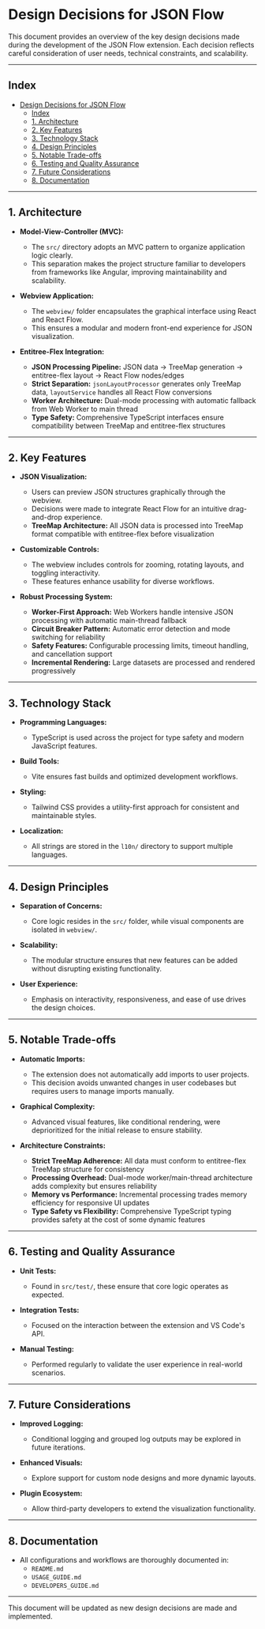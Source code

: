 # Design Decisions for JSON Flow

This document provides an overview of the key design decisions made during the development of the JSON Flow extension. Each decision reflects careful consideration of user needs, technical constraints, and scalability.

---

## Index

- [Design Decisions for JSON Flow](#design-decisions-for-json-flow)
  - [Index](#index)
  - [1. Architecture](#1-architecture)
  - [2. Key Features](#2-key-features)
  - [3. Technology Stack](#3-technology-stack)
  - [4. Design Principles](#4-design-principles)
  - [5. Notable Trade-offs](#5-notable-trade-offs)
  - [6. Testing and Quality Assurance](#6-testing-and-quality-assurance)
  - [7. Future Considerations](#7-future-considerations)
  - [8. Documentation](#8-documentation)

---

## 1. Architecture

- **Model-View-Controller (MVC):**
  - The `src/` directory adopts an MVC pattern to organize application logic clearly.
  - This separation makes the project structure familiar to developers from frameworks like Angular, improving maintainability and scalability.

- **Webview Application:**
  - The `webview/` folder encapsulates the graphical interface using React and React Flow.
  - This ensures a modular and modern front-end experience for JSON visualization.

- **Entitree-Flex Integration:**
  - **JSON Processing Pipeline:** JSON data → TreeMap generation → entitree-flex layout → React Flow nodes/edges
  - **Strict Separation:** `jsonLayoutProcessor` generates only TreeMap data, `layoutService` handles all React Flow conversions
  - **Worker Architecture:** Dual-mode processing with automatic fallback from Web Worker to main thread
  - **Type Safety:** Comprehensive TypeScript interfaces ensure compatibility between TreeMap and entitree-flex structures

---

## 2. Key Features

- **JSON Visualization:**
  - Users can preview JSON structures graphically through the webview.
  - Decisions were made to integrate React Flow for an intuitive drag-and-drop experience.
  - **TreeMap Architecture:** All JSON data is processed into TreeMap format compatible with entitree-flex before visualization

- **Customizable Controls:**
  - The webview includes controls for zooming, rotating layouts, and toggling interactivity.
  - These features enhance usability for diverse workflows.

- **Robust Processing System:**
  - **Worker-First Approach:** Web Workers handle intensive JSON processing with automatic main-thread fallback
  - **Circuit Breaker Pattern:** Automatic error detection and mode switching for reliability
  - **Safety Features:** Configurable processing limits, timeout handling, and cancellation support
  - **Incremental Rendering:** Large datasets are processed and rendered progressively

---

## 3. Technology Stack

- **Programming Languages:**
  - TypeScript is used across the project for type safety and modern JavaScript features.

- **Build Tools:**
  - Vite ensures fast builds and optimized development workflows.

- **Styling:**
  - Tailwind CSS provides a utility-first approach for consistent and maintainable styles.

- **Localization:**
  - All strings are stored in the `l10n/` directory to support multiple languages.

---

## 4. Design Principles

- **Separation of Concerns:**
  - Core logic resides in the `src/` folder, while visual components are isolated in `webview/`.

- **Scalability:**
  - The modular structure ensures that new features can be added without disrupting existing functionality.

- **User Experience:**
  - Emphasis on interactivity, responsiveness, and ease of use drives the design choices.

---

## 5. Notable Trade-offs

- **Automatic Imports:**
  - The extension does not automatically add imports to user projects.
  - This decision avoids unwanted changes in user codebases but requires users to manage imports manually.

- **Graphical Complexity:**
  - Advanced visual features, like conditional rendering, were deprioritized for the initial release to ensure stability.

- **Architecture Constraints:**
  - **Strict TreeMap Adherence:** All data must conform to entitree-flex TreeMap structure for consistency
  - **Processing Overhead:** Dual-mode worker/main-thread architecture adds complexity but ensures reliability
  - **Memory vs Performance:** Incremental processing trades memory efficiency for responsive UI updates
  - **Type Safety vs Flexibility:** Comprehensive TypeScript typing provides safety at the cost of some dynamic features

---

## 6. Testing and Quality Assurance

- **Unit Tests:**
  - Found in `src/test/`, these ensure that core logic operates as expected.

- **Integration Tests:**
  - Focused on the interaction between the extension and VS Code's API.

- **Manual Testing:**
  - Performed regularly to validate the user experience in real-world scenarios.

---

## 7. Future Considerations

- **Improved Logging:**
  - Conditional logging and grouped log outputs may be explored in future iterations.

- **Enhanced Visuals:**
  - Explore support for custom node designs and more dynamic layouts.

- **Plugin Ecosystem:**
  - Allow third-party developers to extend the visualization functionality.

---

## 8. Documentation

- All configurations and workflows are thoroughly documented in:
  - `README.md`
  - `USAGE_GUIDE.md`
  - `DEVELOPERS_GUIDE.md`

---

This document will be updated as new design decisions are made and implemented.
